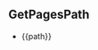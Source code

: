 ## GetPagesPath

<ul>
  <li v-for="path in pagesPath">
    {{path}}
  </li>
</ul>

<script setup>
import { getPagesPath } from 'vuepress/client'

const pagesPath = getPagesPath();
</script>
